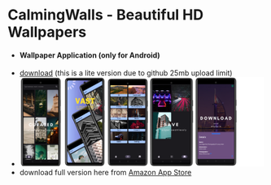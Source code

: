# CalmingWalls - Beautiful HD Wallpapers
- #### Wallpaper Application (only for Android) 
- [download](https://github.com/souvik757/Android-apk-s/blob/main/Walls.apk) (this is a lite version due to github 25mb upload limit)
- <img src="https://github.com/souvik757/Walls/blob/master/appstore_banners.png"/>
- download full version here from [Amazon App Store](https://www.amazon.com/dp/B0CL3KLC7C/ref=apps_sf_sta)
